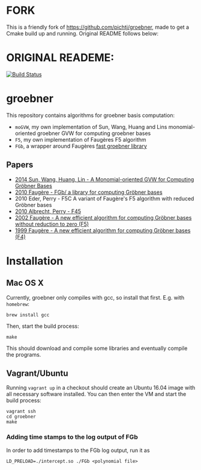 # FORK

This is a friendly fork of https://github.com/pichtj/groebner, made to
get a Cmake build up and running. Original README follows below:

# ORIGINAL READEME:

[![Build Status](http://img.shields.io/travis/pichtj/groebner.svg?style=flat-square)](https://travis-ci.org/pichtj/groebner)

# groebner

This repository contains algorithms for groebner basis computation:
* `moGVW`, my own implementation of Sun, Wang, Huang and Lins monomial-oriented groebner GVW for computing groebner bases
* `F5`, my own implementation of Faugères F5 algorithm
* `FGb`, a wrapper around Faugères [fast groebner library](http://www-polsys.lip6.fr/~jcf/FGb/index.html)

## Papers

* [2014 Sun, Wang, Huang, Lin - A Monomial-oriented GVW for Computing Gröbner Bases](https://arxiv.org/abs/1410.0105v1)
* [2010 Faugère - FGb/ a library for computing Gröbner bases](http://www-polsys.lip6.fr/~jcf/Papers/ICMS.pdf)
* 2010 Eder, Perry - F5C A variant of Faugère's F5 algorithm with reduced Gröbner bases
* [2010 Albrecht, Perry - F45](https://arxiv.org/abs/1006.4933v2)
* [2002 Faugère - A new efficient algorithm for computing Gröbner bases without reduction to zero (F5)](http://www-polsys.lip6.fr/~jcf/Papers/F02a.pdf)
* [1999 Faugère - A new efficient algorithm for computing Gröbner bases (F4)](http://www-polsys.lip6.fr/~jcf/Papers/F99a.pdf)

# Installation 

## Mac OS X

Currently, groebner only compiles with gcc, so install that first. E.g. with `homebrew`:

```
brew install gcc
```

Then, start the build process:

```
make
```

This should download and compile some libraries and eventually compile the programs.

## Vagrant/Ubuntu 

Running `vagrant up` in a checkout should create an Ubuntu 16.04 image with all necessary software installed. You can then enter the VM and start the build process:

```
vagrant ssh
cd groebner
make
```

### Adding time stamps to the log output of FGb

In order to add timestamps to the FGb log output, run it as

```
LD_PRELOAD=./intercept.so ./FGb <polynomial file>
```
